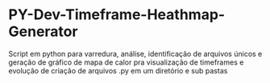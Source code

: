 # PY-Dev-Timeframe-Heathmap-Generator
Script em python para varredura, análise, identificação de arquivos únicos e geração de gráfico de mapa de calor pra visualização de timeframes e evolução de criação de arquivos .py em um diretório e sub pastas

